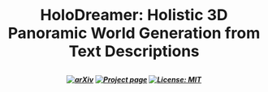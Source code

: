 <h2 align="center"><p style="font-size: 30px;">HoloDreamer: Holistic 3D Panoramic World Generation from Text Descriptions</p></h2>

<h5 align="center">

[![arXiv](https://img.shields.io/badge/ArXiv-2310.11784-b31b1b.svg?logo=arXiv)](https://arxiv.org/abs/2407.15187)
[![Project page](https://img.shields.io/badge/Project-Page-brightgreen)](https://zhouhyocean.github.io/holodreamer/)
[![License: MIT](https://img.shields.io/badge/License-MIT-yellow.svg)](https://github.com/zhouhyOcean/HoloDreamer/blob/main/LICENSE) 
